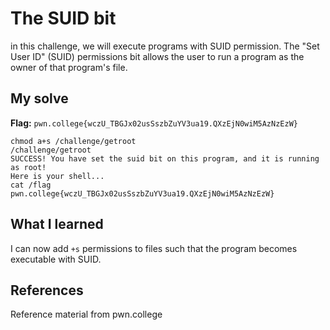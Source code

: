 # The SUID bit
in this challenge, we will execute programs with SUID permission. The "Set User ID" (SUID) permissions bit allows the user to run a program as the owner of that program's file.

## My solve
**Flag:** `pwn.college{wczU_TBGJx02usSszbZuYV3ua19.QXzEjN0wiM5AzNzEzW}`

```
chmod a+s /challenge/getroot
/challenge/getroot
SUCCESS! You have set the suid bit on this program, and it is running as root!
Here is your shell...
cat /flag
pwn.college{wczU_TBGJx02usSszbZuYV3ua19.QXzEjN0wiM5AzNzEzW}
```

## What I learned
I can now add `+s` permissions to files such that the program becomes executable with SUID.

## References 
Reference material from pwn.college
